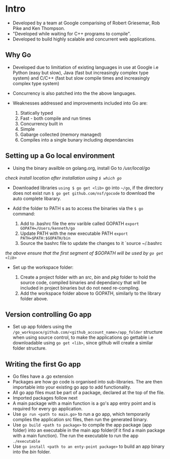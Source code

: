 # Intro

- Developed by a team at Google comparising of Robert Griesemar, Rob Pike and Ken Thompson.
- "Developed while waiting for C++ programs to compile".
- Developed to build highly scalable and concurrent web applications.

## Why Go

- Developed due to limitiation of existing languages in use at Google i.e Python (easy but slow), Java (fast but increasingly complex type system) and C/C++ (fast but slow compile times and increasingly complex type system)
- Concurrency is also patched into the the above languages.
- Weaknesses addressed and improvements included into Go are:

    1. Statically typed
    2. Fast - both compile and run times
    3. Concurrency built in
    4. Simple
    5. Gabarge collected (memory managed)
    6. Compiles into a single bunary including dependancies

## Setting up a Go local environment

- Using the binary availble on golang.org, install Go to _/usr/local/go_

_check install location after installation using `$ which go`_

- Downloaded libraries `using $ go get <lib>` go into `~/go`, if the directory does not exist run `$ go get github.com/nsf/gocode` to download the auto complete libarary.
- Add the folder to PATH s as to access the binaries via the `$ go` command:

    1. Add to .bashrc file the env varible called GOPATH `export GOPATH=/Users/kenneth/go`
    2. Update PATH with the new executable PATH `export PATH=$PATH:$GOPATH/bin`
    3. Source the bashrc file to update the changes to it `source ~/.bashrc

_the above ensure that the first segment of $GOPATH will be used by `go get <lib>`_

- Set up the workspace folder:

    1. Create a project folder with an _src_, _bin_ and _pkg_ folder to hold the source code, compiled binaries and dependancy that will be included in project binaries but do not need re-compling.
    2. Add the workspace folder above to GOPATH, similarly to the library folder above.

## Version controlling Go app

- Set up app folders using the `/go_workspace/github.com/<github_account_name>/app_folder` structure when using source control, to make the applications go gettable i.e downloadable using `go get <lib>`, since github will create a similar folder structure.

## Writing the first Go app

- Go files have a .go extension
- Packages are how go code is organised into sub-libraries. The are then importable into your existing go app to add functionality.
- All go app files must be part of a package, declared at the top of the file.
- Imported packages follow next
- A main package with a main function is a go's app entry point and is required for every go application.
- Use `go run <path to main.go>` to run a go app, which temporarily complies the application src files, then run the generated binary.
- Use `go build <path to package>` to compile the app package (app folder) into an executable in the main app folder(if it find a main package with a main function). The run the executable to run the app `./executable`
- Use `go install <path to an enty-point package>` to build an app binary into the _bin_ folder.
